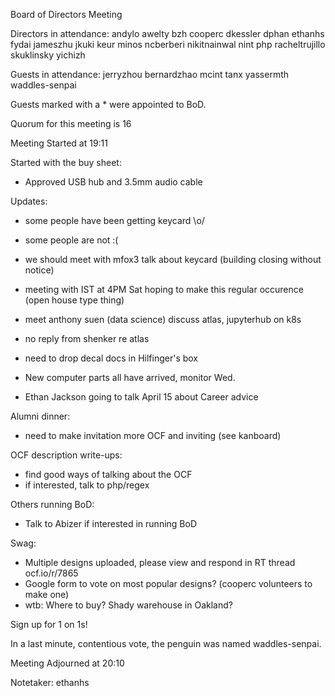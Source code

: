 Board of Directors Meeting

Directors in attendance:
andylo
awelty
bzh
cooperc
dkessler
dphan
ethanhs
fydai
jameszhu
jkuki
keur
minos
ncberberi
nikitnainwal
nint
php
racheltrujillo
skuklinsky
yichizh

Guests in attendance:
jerryzhou
bernardzhao
mcint
tanx
yassermth
waddles-senpai

Guests marked with a * were appointed to BoD.

Quorum for this meeting is 16

Meeting Started at 19:11

Started with the buy sheet:

- Approved USB hub and 3.5mm audio cable

Updates:

- some people have been getting keycard \o/
- some people are not :(

- we should meet with mfox3
  talk about keycard (building closing without notice)

- meeting with IST at 4PM Sat
  hoping to make this regular occurence (open house type thing)

- meet anthony suen (data science)
  discuss atlas, jupyterhub on k8s

- no reply from shenker re atlas

- need to drop decal docs in Hilfinger's box

- New computer parts all have arrived, monitor Wed.

- Ethan Jackson going to talk April 15 about Career advice

Alumni dinner:

- need to make invitation more OCF and inviting (see kanboard)

OCF description write-ups:
- find good ways of talking about the OCF
- if interested, talk to php/regex

Others running BoD:
- Talk to Abizer if interested in running BoD

Swag:
- Multiple designs uploaded, please view and respond in RT thread ocf.io/r/7865
- Google form to vote on most popular designs? (cooperc volunteers to make one)
- wtb: Where  to buy? Shady warehouse in Oakland?



Sign up for 1 on 1s!

In a last minute, contentious vote, the penguin was named waddles-senpai.

Meeting Adjourned at 20:10

Notetaker: ethanhs
